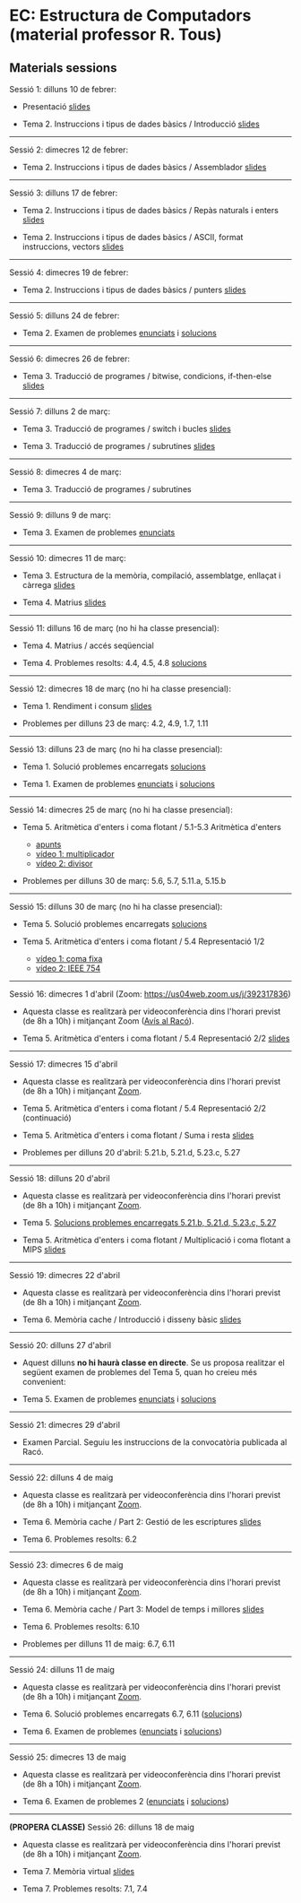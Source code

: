 # EC: Estructura de Computadors (material professor R. Tous)
## Materials sessions

Sessió 1: dilluns 10 de febrer:

* Presentació [slides](./slides/sessio1_1_presentacio.pdf)

* Tema 2. Instruccions i tipus de dades bàsics / Introducció [slides](./slides/sessio1_2_tema2_intro.pdf)

<hr>

Sessió 2: dimecres 12 de febrer:

* Tema 2. Instruccions i tipus de dades bàsics / Assemblador [slides](./slides/sessio2_1_tema2_assemblador.pdf)

<hr>

Sessió 3: dilluns 17 de febrer:

* Tema 2. Instruccions i tipus de dades bàsics / Repàs naturals i enters [slides](./slides/sessio3_1_tema2_enters.pdf)

* Tema 2. Instruccions i tipus de dades bàsics / ASCII, format instruccions, vectors [slides](./slides/sessio3_2_tema2_ascii_instr_vectors.pdf)

<hr>

Sessió 4: dimecres 19 de febrer:

* Tema 2. Instruccions i tipus de dades bàsics / punters [slides](./slides/sessio4_1_tema2_punters.pdf)

<hr>

Sessió 5: dilluns 24 de febrer:

* Tema 2. Examen de problemes [enunciats](./problemes/expr2_extended.pdf) i [solucions](./problemes/expr2s_extended.pdf)

<hr>

Sessió 6: dimecres 26 de febrer:

* Tema 3. Traducció de programes / bitwise, condicions, if-then-else [slides](./slides/sessio6_1_tema3_condicionals.pdf)

<hr>

Sessió 7: dilluns 2 de març:

* Tema 3. Traducció de programes / switch i bucles [slides](./slides/sessio7_1_tema3_switch_i_bucles.pdf)

* Tema 3. Traducció de programes / subrutines [slides](./slides/sessio7_2_tema3_subrutines.pdf)

<hr>

Sessió 8: dimecres 4 de març:

* Tema 3. Traducció de programes / subrutines

<hr>

Sessió 9: dilluns 9 de març:

* Tema 3. Examen de problemes [enunciats](./problemes/expr3.pdf) 
<!--i [solucions](./problemes/expr3s.pdf)-->

<hr>

Sessió 10: dimecres 11 de març:

* Tema 3. Estructura de la memòria, compilació, assemblatge, enllaçat i càrrega [slides](./slides/sessio9_1_tema3_mem_i_compilacio.pdf)

* Tema 4. Matrius [slides](./slides/sessio9_2_tema4_matrius1.pdf)

<hr>

Sessió 11: dilluns 16 de març (no hi ha classe presencial):

* Tema 4. Matrius / accés seqüencial 

* Tema 4. Problemes resolts: 4.4, 4.5, 4.8 [solucions](./problemes/tema4_problemes_pissarra.pdf)

<hr>

Sessió 12: dimecres 18 de març (no hi ha classe presencial):

* Tema 1. Rendiment i consum [slides](./slides/sessio11_1_tema1_rendiment.pdf)

* Problemes per dilluns 23 de març: 4.2, 4.9, 1.7, 1.11

<hr>

Sessió 13: dilluns 23 de març (no hi ha classe presencial):

* Tema 1. Solució problemes encarregats [solucions](./problemes/tema1_4_2_4_9_1_7_1_11.pdf)

* Tema 1. Examen de problemes [enunciats](./problemes/expr1.pdf) i [solucions](./problemes/expr1s.pdf)

<!--(les solucions a l'examen de problemes es publicaran dilluns per la tarda) -->

<hr>

Sessió 14: dimecres 25 de març (no hi ha classe presencial):

* Tema 5. Aritmètica d'enters i coma flotant / 5.1-5.3 Aritmètica d'enters
    * [apunts](http://docencia.ac.upc.edu/FIB/grau/EC/privat/TeoriaEC-tema5.pdf)
    * [vídeo 1: multiplicador](https://www.youtube.com/watch?v=d-LYzUcRK1w&t=365s)
    * [vídeo 2: divisor](https://www.youtube.com/watch?v=oWHNRd7dGP4&t=1209s)

* Problemes per dilluns 30 de març: 5.6, 5.7, 5.11.a, 5.15.b

<hr>

Sessió 15: dilluns 30 de març (no hi ha classe presencial):

* Tema 5. Solució problemes encarregats [solucions](./problemes/tema5_5_6_5_7_5_11a_5_15b.pdf)

* Tema 5. Aritmètica d'enters i coma flotant / 5.4 Representació 1/2
    * [vídeo 1: coma fixa](https://www.youtube.com/watch?v=zsGChigW4Fs) 
    * [vídeo 2: IEEE 754](https://www.youtube.com/watch?v=QrfAShP95I4)

<hr>

Sessió 16: dimecres 1 d'abril (Zoom: https://us04web.zoom.us/j/392317836)

* Aquesta classe es realitzarà per videoconferència dins l'horari previst (de 8h a 10h) i mitjançant Zoom ([Avís al Racó](https://raco.fib.upc.edu/avisos/veure.jsp?espai=270006&id=106454)).

* Tema 5. Aritmètica d'enters i coma flotant / 5.4 Representació 2/2 [slides](./slides/sessio16_1_tema5_2_floats_1.pdf)


<hr>

Sessió 17: dimecres 15 d'abril

* Aquesta classe es realitzarà per videoconferència dins l'horari previst (de 8h a 10h) i mitjançant [Zoom](https://us04web.zoom.us/j/392317836).

* Tema 5. Aritmètica d'enters i coma flotant / 5.4 Representació 2/2 (continuació)

* Tema 5. Aritmètica d'enters i coma flotant / Suma i resta [slides](./slides/sessio17_1_tema5_2_floats_2.pdf)

* Problemes per dilluns 20 d'abril: 5.21.b, 5.21.d, 5.23.c, 5.27




<hr>

Sessió 18: dilluns 20 d'abril

* Aquesta classe es realitzarà per videoconferència dins l'horari previst (de 8h a 10h) i mitjançant [Zoom](https://us04web.zoom.us/j/392317836).

* Tema 5.  [Solucions problemes encarregats 5.21.b, 5.21.d, 5.23.c, 5.27](./problemes/tema5_5_21b_5_21d_5_23c_5_27.pdf)

* Tema 5. Aritmètica d'enters i coma flotant / Multiplicació i coma flotant a MIPS [slides](./slides/sessio17_2_tema5_3_floats_3.pdf)

 <hr>

Sessió 19: dimecres 22 d'abril

* Aquesta classe es realitzarà per videoconferència dins l'horari previst (de 8h a 10h) i mitjançant [Zoom](https://us04web.zoom.us/j/392317836).

* Tema 6. Memòria cache / Introducció i disseny bàsic [slides](./slides/sessio19_1_tema6_1.pdf)

 <hr>

Sessió 20: dilluns 27 d'abril

* Aquest dilluns **no hi haurà classe en directe**. Se us proposa realitzar el següent examen de problemes del Tema 5, quan ho creieu més convenient: 

* Tema 5. Examen de problemes [enunciats](./problemes/expr5.pdf) i [solucions](./problemes/expr5s.pdf) 

 <hr>

Sessió 21: dimecres 29 d'abril

* Examen Parcial. Seguiu les instruccions de la convocatòria publicada al Racó.

 <hr>

Sessió 22: dilluns 4 de maig

* Aquesta classe es realitzarà per videoconferència dins l'horari previst (de 8h a 10h) i mitjançant [Zoom](https://us04web.zoom.us/j/392317836).

* Tema 6. Memòria cache / Part 2: Gestió de les escriptures [slides](./slides/sessio22_1_tema6_2.pdf)

* Tema 6. Problemes resolts: 6.2

 <hr>

Sessió 23: dimecres 6 de maig

* Aquesta classe es realitzarà per videoconferència dins l'horari previst (de 8h a 10h) i mitjançant [Zoom](https://us04web.zoom.us/j/392317836).

* Tema 6. Memòria cache / Part 3: Model de temps i millores [slides](./slides/sessio23_1_tema6_3.pdf)

* Tema 6. Problemes resolts: 6.10

* Problemes per dilluns 11 de maig: 6.7, 6.11

 <hr>

Sessió 24: dilluns 11 de maig

* Aquesta classe es realitzarà per videoconferència dins l'horari previst (de 8h a 10h) i mitjançant [Zoom](https://us04web.zoom.us/j/392317836).

* Tema 6. Solució problemes encarregats 6.7, 6.11 ([solucions](./problemes/tema6_6_7_6_11.pdf))

* Tema 6. Examen de problemes ([enunciats](./problemes/expr6.pdf) i [solucions](./problemes/expr6s.pdf)) 

<!-- i [solucions](./problemes/expr6s.pdf) -->

<hr>

Sessió 25: dimecres 13 de maig

* Aquesta classe es realitzarà per videoconferència dins l'horari previst (de 8h a 10h) i mitjançant [Zoom](https://us04web.zoom.us/j/392317836).

* Tema 6. Examen de problemes 2 ([enunciats](./problemes/expr6_2.pdf) i [solucions](./problemes/expr6_2s.pdf)) 


<hr>

**(PROPERA CLASSE)** Sessió 26: dilluns 18 de maig

* Aquesta classe es realitzarà per videoconferència dins l'horari previst (de 8h a 10h) i mitjançant [Zoom](https://us04web.zoom.us/j/392317836).

* Tema 7. Memòria virtual [slides](./slides/sessio26_1_tema7.pdf)

* Tema 7. Problemes resolts: 7.1, 7.4

<!--

<hr>

**(PROPERA CLASSE)** Sessió 27: dimecres 20 de maig

* Aquesta classe es realitzarà per videoconferència dins l'horari previst (de 8h a 10h) i mitjançant [Zoom](https://us04web.zoom.us/j/392317836).

* Tema 7. Memòria virtual (TLB, protecció i compartició)

* Tema 7. Problemes resolts: 7.6

<hr>

**(PROPERA CLASSE)** Sessió 28: dilluns 25 de maig

* Aquesta classe es realitzarà per videoconferència dins l'horari previst (de 8h a 10h) i mitjançant [Zoom](https://us04web.zoom.us/j/392317836).

* Tema 7. Examen de problemes ([enunciats](./problemes/expr7.pdf)) 

<hr>

**(PROPERA CLASSE)** Sessió 29: dimecres 27 de maig

* Aquesta classe es realitzarà per videoconferència dins l'horari previst (de 8h a 10h) i mitjançant [Zoom](https://us04web.zoom.us/j/392317836).

* Tema 7. ???




* Aquesta classe es realitzarà per videoconferència dins l'horari previst (de 8h a 10h) i mitjançant [Zoom](https://us02web.zoom.us/j/81231578582?pwd=NFFjTG8vZVVsem96OFhieEZzc2pXUT09):
	* Meeting ID: 812 3157 8582
	* Password: el mateix de la web d'EC


-->







